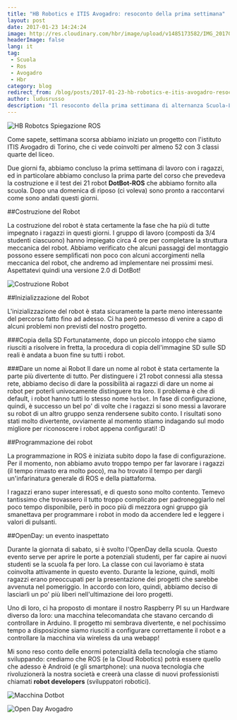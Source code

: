 ```yaml
---
title: "HB Robotics e ITIS Avogadro: resoconto della prima settimana"
layout: post
date: 2017-01-23 14:24:24
image: http://res.cloudinary.com/hbr/image/upload/v1485173582/IMG_20170118_114658-PANO_ye4xbh.jpg
headerImage: false
lang: it
tag:
 - Scuola
 - Ros
 - Avogadro
 - Hbr
category: blog
redirect_from: /blog/posts/2017-01-23-hb-robotics-e-itis-avogadro-resoconto-della-prima-settmana
author: ludusrusso
description: "Il resoconto della prima settimana di alternanza Scuola-Lavoro presso la scuola ITIS Avogadro di Torino"
---
```


![HB Robotcs Spiegazione ROS](http://res.cloudinary.com/hbr/image/upload/v1485173582/IMG_20170118_114658-PANO_ye4xbh.jpg)

Come sapete, settimana scorsa abbiamo iniziato un progetto con l'istituto ITIS Avogadro di Torino, che ci vede coinvolti per almeno 52 con 3 classi quarte del liceo.

Due giorni fa, abbiamo concluso la prima settimana di lavoro con i ragazzi, ed in particolare abbiamo concluso la prima parte del corso che prevedeva la costruzione e il test dei 21 robot **DotBot-ROS** che abbiamo fornito alla scuola. Dopo una domenica di riposo (ci voleva) sono pronto a raccontarvi come sono andati questi giorni.

##Costruzione del Robot

La costruzione del robot è stata certamente la fase che ha più di tutte impegnato i ragazzi in questi giorni. I gruppo di lavoro (composti da 3/4 studenti ciascuono) hanno impiegato circa 4 ore per completare la struttura meccanica del robot. Abbiamo verificato che alcuni passaggi del montaggio possono essere semplificati non poco con alcuni accorgimenti nella meccanica del robot, che andremo ad implementare nei prossimi mesi.
Aspettatevi quindi una versione 2.0 di DotBot!

![Costruzione Robot](http://res.cloudinary.com/hbr/image/upload/v1485174212/collage-2017-01-23_xpguwt.png)

##Inizializzazione del Robot

L'inizializzazione del robot è stata sicuramente la parte meno interessante del percorso fatto fino ad adesso. Ci ha però permesso di venire a capo di alcuni problemi non previsti del nostro progetto.

###Copia della SD
Fortunatamente, dopo un piccolo intoppo che siamo riusciti a risolvere in fretta, la procedura di copia dell'immagine SD sulle SD reali è andata a buon fine su tutti i robot.

###Dare un nome ai Robot
Il dare un nome al robot è stata certamente la parte più divertente di tutto. Per distinguere i 21 robot connessi alla stessa rete, abbiamo deciso di dare la possibilità ai ragazzi di dare un nome ai robot per poterli univocamente distinguere tra loro. Il problema è che di default, i robot hanno tutti lo stesso nome `hotbot`. In fase di configurazione, quindi, è successo un bel po' di volte che i ragazzi si sono messi a lavorare su robot di un altro gruppo senza rendersene subito conto. I risultati sono stati molto divertente, ovviamente al momento stiamo indagando sul modo migliore per riconoscere i robot appena configurati! :D

##Programmazione dei robot

La programmazione in ROS è iniziata subito dopo la fase di configurazione. Per il momento, non abbiamo avuto troppo tempo per far lavorare i ragazzi (il tempo rimasto era molto poco), ma ho trovato il tempo per dargli un'infarinatura generale di ROS e della piattaforma.

I ragazzi erano super interessati, e di questo sono molto contento. Temevo tantissimo che trovassero il tutto troppo complicato per padroneggiarlo nel poco tempo disponibile, però in poco più di mezzora ogni gruppo già smanettava per programmare i robot in modo da accendere led e leggere i valori di pulsanti.

##OpenDay: un evento inaspettato

Durante la giornata di sabato, si è svolto l'OpenDay della scuola. Questo evento serve per aprire le porte a potenziali studenti, per far capire ai nuovi studenti se la scuola fa per loro. La classe con cui lavoriamo è stata coinvolta attivamente in questo evento. Durante la lezione, quindi, molti ragazzi erano preoccupati per la presentazione dei progetti che sarebbe avvenuta nel pomeriggio.
In accordo con loro, quindi, abbiamo deciso di lasciarli un po' più liberi nell'ultimazione dei loro progetti.

Uno di loro, ci ha proposto di montare il nostro Raspberry PI su un Hardware diverso da loro: una macchina telecomandata che stavano cercando di controllare in Arduino.
Il progetto mi sembrava divertente, e nel pochissimo tempo a disposizione siamo riusciti a configurare correttamente il robot e a controllare la macchina via wireless da una webapp!

Mi sono reso conto delle enormi potenzialità della tecnologia che stiamo sviluppando: crediamo che ROS (e la Cloud Robotics) potrà essere quello che adesso è Android (e gli smartphone): una nuova tecnologia che rivoluzionerà la nostra società e creerà una classe di nuovi professionisti chiamati **robot developers** (sviluppatori robotici).

![Macchina Dotbot](http://res.cloudinary.com/hbr/image/upload/v1485181164/IMG_20170121_120500_oxnih7.jpg)

![Open Day Avogadro](http://res.cloudinary.com/hbr/image/upload/v1485182225/IMG_20170121_154621_uixquu.jpg)
